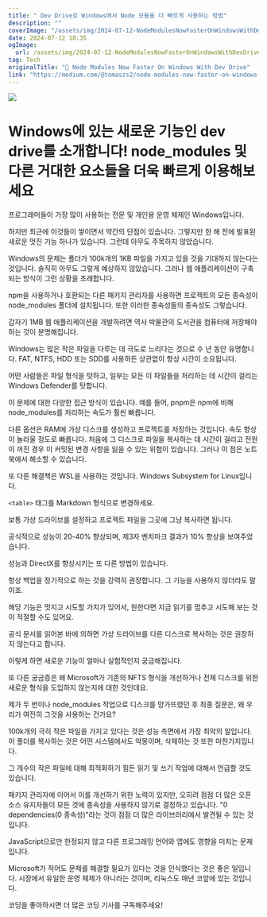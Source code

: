 ```yaml
---
title: " Dev Drive로 Windows에서 Node 모듈을 더 빠르게 사용하는 방법"
description: ""
coverImage: "/assets/img/2024-07-12-NodeModulesNowFasterOnWindowsWithDevDrive_0.png"
date: 2024-07-12 18:35
ogImage:
  url: /assets/img/2024-07-12-NodeModulesNowFasterOnWindowsWithDevDrive_0.png
tag: Tech
originalTitle: "🚀 Node Modules Now Faster On Windows With Dev Drive"
link: "https://medium.com/@tomaszs2/node-modules-now-faster-on-windows-with-dev-drive-a7eadfbd5662"
---
```


<img src="/assets/img/2024-07-12-NodeModulesNowFasterOnWindowsWithDevDrive_0.png" />

# **Windows에 있는 새로운 기능인 dev drive를 소개합니다! node_modules 및 다른 거대한 요소들을 더욱 빠르게 이용해보세요**

프로그래머들이 가장 많이 사용하는 전문 및 개인용 운영 체제인 Windows입니다.

하지만 최근에 이것들이 쌓이면서 약간의 단점이 있습니다. 그렇지만 한 해 전에 발표된 새로운 멋진 기능 하나가 있습니다. 그런데 아무도 주목하지 않았습니다.

<div class="content-ad"></div>

Windows의 문제는 폴더가 100k개의 1KB 파일을 가지고 있을 것을 기대하지 않는다는 것입니다. 솔직히 아무도 그렇게 예상하지 않았습니다. 그러나 웹 애플리케이션이 구축되는 방식이 그런 상황을 초래합니다.

npm을 사용하거나 호환되는 다른 패키지 관리자를 사용하면 프로젝트의 모든 종속성이 node_modules 폴더에 설치됩니다. 또한 이러한 종속성들의 종속성도 그렇습니다.

갑자기 1MB 웹 애플리케이션을 개발하려면 역사 박물관의 도서관을 컴퓨터에 저장해야 하는 것이 분명해집니다.

Windows는 많은 작은 파일을 다루는 데 극도로 느리다는 것으로 수 년 동안 유명합니다. FAT, NTFS, HDD 또는 SDD를 사용하든 상관없이 항상 시간이 소요됩니다.

<div class="content-ad"></div>

어떤 사람들은 파일 형식을 탓하고, 일부는 모든 이 파일들을 처리하는 데 시간이 걸리는 Windows Defender를 탓합니다.

이 문제에 대한 다양한 접근 방식이 있습니다. 예를 들어, pnpm은 npm에 비해 node_modules를 처리하는 속도가 훨씬 빠릅니다.

다른 옵션은 RAM에 가상 디스크를 생성하고 프로젝트를 저장하는 것입니다. 속도 향상이 놀라울 정도로 빠릅니다. 처음에 그 디스크로 파일을 복사하는 데 시간이 걸리고 전원이 꺼진 경우 미 커밋된 변경 사항을 잃을 수 있는 위험이 있습니다. 그러나 이 점은 노트북에서 해소할 수 있습니다.

또 다른 해결책은 WSL을 사용하는 것입니다. Windows Subsystem for Linux입니다.

<div class="content-ad"></div>

`<table>` 태그를 Markdown 형식으로 변경하세요.

<div class="content-ad"></div>

보통 가상 드라이브를 설정하고 프로젝트 파일을 그곳에 그냥 복사하면 됩니다.

공식적으로 성능이 20-40% 향상되며, 제3자 벤치마크 결과가 10% 향상을 보여주었습니다.

성능과 DirectX를 향상시키는 또 다른 방법이 있습니다.

항상 백업을 정기적으로 하는 것을 강력히 권장합니다. 그 기능을 사용하지 않더라도 말이죠.

<div class="content-ad"></div>

해당 기능은 멋지고 시도할 가치가 있어서, 원한다면 지금 읽기를 멈추고 시도해 보는 것이 적절할 수도 있어요.

공식 문서를 읽어본 바에 의하면 가상 드라이브를 다른 디스크로 복사하는 것은 권장하지 않는다고 합니다.

이렇게 하면 새로운 기능이 얼마나 실험적인지 궁금해집니다.

또 다른 궁금증은 왜 Microsoft가 기존의 NFTS 형식을 개선하거나 전체 디스크를 위한 새로운 형식을 도입하지 않는지에 대한 것인데요.

<div class="content-ad"></div>

제가 두 번이나 node_modules 작업으로 디스크를 망가뜨렸던 후 최종 질문은, 왜 우리가 여전히 그것을 사용하는 건가요?

100k개의 극히 작은 파일을 가지고 있다는 것은 성능 측면에서 가장 최악의 일입니다. 이 폴더를 복사하는 것은 어떤 시스템에서도 악몽이며, 삭제하는 것 또한 마찬가지입니다.

그 개수의 작은 파일에 대해 최적화하기 힘든 읽기 및 쓰기 작업에 대해서 언급할 것도 있습니다.

패키지 관리자에 이어서 이를 개선하기 위한 노력이 있지만, 오히려 점점 더 많은 오픈 소스 유지자들이 모든 것에 종속성을 사용하지 않기로 결정하고 있습니다. "0 dependencies(0 종속성)"라는 것이 점점 더 많은 라이브러리에서 발견될 수 있는 것입니다.

<div class="content-ad"></div>

JavaScript으로만 한정되지 않고 다른 프로그래밍 언어와 앱에도 영향을 미치는 문제입니다.

Microsoft가 적어도 문제를 해결할 필요가 있다는 것을 인식했다는 것은 좋은 일입니다. 시장에서 유일한 운영 체제가 아니라는 것이며, 리눅스도 매년 코앞에 있는 것입니다.

코딩을 좋아하시면 더 많은 코딩 기사를 구독해주세요!
